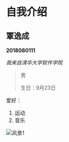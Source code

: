 # 自我介绍

## 覃逸成

**2018080111**

*我来自清华大学软件学院*

> 男
>
> 生日：9月23日

爱好：
1. 运动
2. 音乐

![风景1](https://ss2.bdstatic.com/70cFvnSh_Q1YnxGkpoWK1HF6hhy/it/u=2626209138,2760863424&fm=26&gp=0.jpg)

